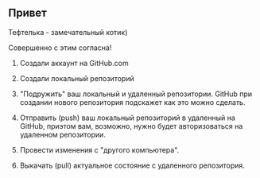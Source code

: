 ## Привет

Тефтелька - замечательный котик)

Совершенно с этим согласна!

1. Создали аккаунт на GitHub.com

2. Создали локальный репозиторий

3. "Подружить" ваш локальный и удаленный репозитории. GitHub при создании нового репозитория подскажет как это можно сделать.
4. Отправить (push) ваш локальный репозиторий в удаленный на GitHub, приэтом вам, возможно, нужно будет авторизоваться на удаленном репозитории.
5. Провести изменения с "другого компьютера".
6. Выкачать (pull) актуальное состояние с удаленного репозитория.